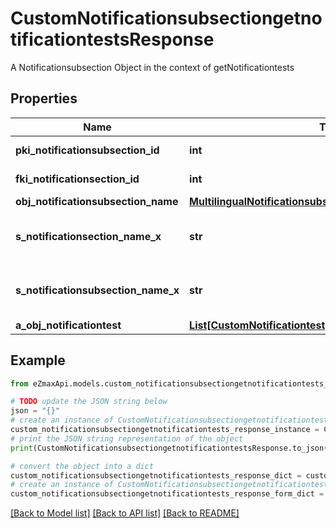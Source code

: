 # CustomNotificationsubsectiongetnotificationtestsResponse

A Notificationsubsection Object in the context of getNotificationtests

## Properties

Name | Type | Description | Notes
------------ | ------------- | ------------- | -------------
**pki_notificationsubsection_id** | **int** | The unique ID of the Notificationsubsection | 
**fki_notificationsection_id** | **int** | The unique ID of the Notificationsection | 
**obj_notificationsubsection_name** | [**MultilingualNotificationsubsectionName**](MultilingualNotificationsubsectionName.md) |  | [optional] 
**s_notificationsection_name_x** | **str** | The name of the Notificationsection in the language of the requester | [optional] 
**s_notificationsubsection_name_x** | **str** | The name of the Notificationsubsection in the language of the requester | 
**a_obj_notificationtest** | [**List[CustomNotificationtestgetnotificationtestsResponse]**](CustomNotificationtestgetnotificationtestsResponse.md) |  | 

## Example

```python
from eZmaxApi.models.custom_notificationsubsectiongetnotificationtests_response import CustomNotificationsubsectiongetnotificationtestsResponse

# TODO update the JSON string below
json = "{}"
# create an instance of CustomNotificationsubsectiongetnotificationtestsResponse from a JSON string
custom_notificationsubsectiongetnotificationtests_response_instance = CustomNotificationsubsectiongetnotificationtestsResponse.from_json(json)
# print the JSON string representation of the object
print(CustomNotificationsubsectiongetnotificationtestsResponse.to_json())

# convert the object into a dict
custom_notificationsubsectiongetnotificationtests_response_dict = custom_notificationsubsectiongetnotificationtests_response_instance.to_dict()
# create an instance of CustomNotificationsubsectiongetnotificationtestsResponse from a dict
custom_notificationsubsectiongetnotificationtests_response_form_dict = custom_notificationsubsectiongetnotificationtests_response.from_dict(custom_notificationsubsectiongetnotificationtests_response_dict)
```
[[Back to Model list]](../README.md#documentation-for-models) [[Back to API list]](../README.md#documentation-for-api-endpoints) [[Back to README]](../README.md)


